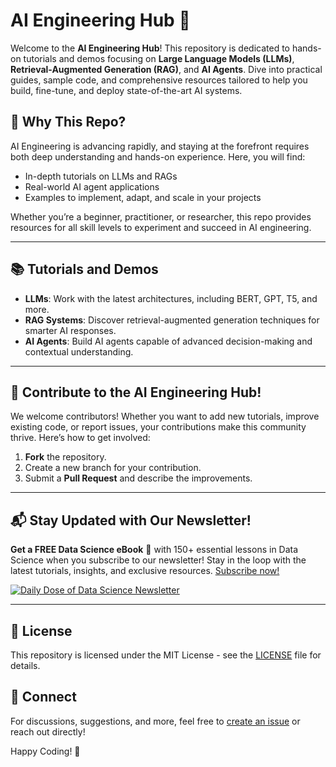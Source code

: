 # AI Engineering Hub 🚀
Welcome to the **AI Engineering Hub**! This repository is dedicated to hands-on tutorials and demos focusing on **Large Language Models (LLMs)**, **Retrieval-Augmented Generation (RAG)**, and **AI Agents**. Dive into practical guides, sample code, and comprehensive resources tailored to help you build, fine-tune, and deploy state-of-the-art AI systems.

## 🌟 Why This Repo?
AI Engineering is advancing rapidly, and staying at the forefront requires both deep understanding and hands-on experience. Here, you will find:
- In-depth tutorials on LLMs and RAGs
- Real-world AI agent applications
- Examples to implement, adapt, and scale in your projects

Whether you’re a beginner, practitioner, or researcher, this repo provides resources for all skill levels to experiment and succeed in AI engineering.

---

## 📚 Tutorials and Demos
- **LLMs**: Work with the latest architectures, including BERT, GPT, T5, and more.
- **RAG Systems**: Discover retrieval-augmented generation techniques for smarter AI responses.
- **AI Agents**: Build AI agents capable of advanced decision-making and contextual understanding.

---

## 📢 Contribute to the AI Engineering Hub!
We welcome contributors! Whether you want to add new tutorials, improve existing code, or report issues, your contributions make this community thrive. Here’s how to get involved:
1. **Fork** the repository.
2. Create a new branch for your contribution.
3. Submit a **Pull Request** and describe the improvements.

---

## 📬 Stay Updated with Our Newsletter!
**Get a FREE Data Science eBook** 📖 with 150+ essential lessons in Data Science when you subscribe to our newsletter! Stay in the loop with the latest tutorials, insights, and exclusive resources. [Subscribe now!](https://join.dailydoseofds.com)

[![Daily Dose of Data Science Newsletter](https://github.com/patchy631/ai-engineering/blob/main/resources/join_ddods.png)](https://join.dailydoseofds.com)

---

## 📜 License
This repository is licensed under the MIT License - see the [LICENSE](LICENSE) file for details.

## 💬 Connect
For discussions, suggestions, and more, feel free to [create an issue](https://github.com/your_repo/issues) or reach out directly!

Happy Coding! 🎉
